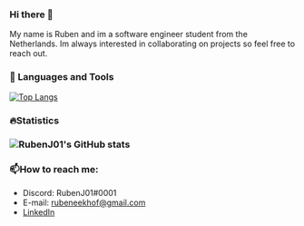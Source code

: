 ### Hi there 👋

My name is Ruben  and im a software engineer student from the Netherlands. Im always interested in collaborating on projects so feel free to reach out.

### 🔨 Languages and Tools

[![Top Langs](https://github-readme-stats.vercel.app/api/top-langs/?username=RubenJ01&layout=compact)](https://github.com/anuraghazra/github-readme-stats)

###  :fire: ​Statistics

### ![RubenJ01's GitHub stats](https://github-readme-stats.vercel.app/api?username=RubenJ01&count_private=true&show_icons=true&include_all_commits=true&count_private=true)

### :mailbox:How to reach me:
- Discord: RubenJ01#0001
- E-mail: rubeneekhof@gmail.com
- [LinkedIn](https://www.linkedin.com/in/ruben-eekhof-977912173/)
